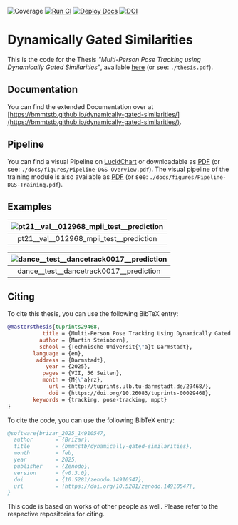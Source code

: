 ![Coverage](https://img.shields.io/badge/Coverage-88%25-lime)
[![Run CI](https://github.com/bmmtstb/dynamically-gated-similarities/actions/workflows/ci.yaml/badge.svg?branch=master)](https://github.com/bmmtstb/dynamically-gated-similarities/actions/workflows/ci.yaml)
[![Deploy Docs](https://github.com/bmmtstb/dynamically-gated-similarities/actions/workflows/wiki.yaml/badge.svg?branch=master)](https://github.com/bmmtstb/dynamically-gated-similarities/actions/workflows/wiki.yaml)
[![DOI](https://zenodo.org/badge/713506951.svg)](https://doi.org/10.5281/zenodo.14910546)



# Dynamically Gated Similarities

This is the code for the Thesis *"Multi-Person Pose Tracking using Dynamically Gated Similarities"*, available [here](https://github.com/bmmtstb/dynamically-gated-similarities/tree/master/thesis.pdf) (or see: ``./thesis.pdf``).

## Documentation

You can find the extended Documentation over at [https://bmmtstb.github.io/dynamically-gated-similarities/](https://bmmtstb.github.io/dynamically-gated-similarities/).

## Pipeline

You can find a visual Pipeline on
[LucidChart](https://lucid.app/lucidchart/848ef9df-ac3d-464d-912f-f5760b6cfbe9/edit?viewport_loc=-201%2C-52%2C2143%2C1007%2CuW69bC8kN~kl&invitationId=inv_e5a52469-f95f-414f-a78b-3416435fcb2d)
or downloadable as [PDF](https://github.com/bmmtstb/dynamically-gated-similarities/tree/master/docs/figures/Pipeline-DGS-Overview.pdf) (or see: ``./docs/figures/Pipeline-DGS-Overview.pdf``).
The visual pipeline of the training module is also available as [PDF](https://github.com/bmmtstb/dynamically-gated-similarities/tree/master/docs/figures/Pipeline-DGS-Training.pdf) (or see: ``./docs/figures/Pipeline-DGS-Training.pdf``).

## Examples

| ![pt21__val__012968_mpii_test__prediction](https://github.com/user-attachments/assets/4639d0b6-d4c4-4eeb-b792-a81a3cbfddb3) |
|:--:|
| pt21__val__012968_mpii_test__prediction |

| ![dance__test__dancetrack0017__prediction](https://github.com/user-attachments/assets/164d3eb5-f779-416d-adbd-64f2bfb02816) |
|:--:|
| dance__test__dancetrack0017__prediction |




## Citing

To cite this thesis, you can use the following BibTeX entry:

```bibtex
@mastersthesis{tuprints29468,
           title = {Multi-Person Pose Tracking Using Dynamically Gated Similarities},
          author = {Martin Steinborn},
          school = {Technische Universit{\"a}t Darmstadt},
        language = {en},
         address = {Darmstadt},
            year = {2025},
           pages = {VII, 56 Seiten},
           month = {M{\"a}rz},
             url = {http://tuprints.ulb.tu-darmstadt.de/29468/},
             doi = {https://doi.org/10.26083/tuprints-00029468},
        keywords = {tracking, pose-tracking, mppt}
}
```

To cite the code, you can use the following BibTeX entry:

```bibtex
@software{brizar_2025_14910547,
  author       = {Brizar},
  title        = {bmmtstb/dynamically-gated-similarities},
  month        = feb,
  year         = 2025,
  publisher    = {Zenodo},
  version      = {v0.3.0},
  doi          = {10.5281/zenodo.14910547},
  url          = {https://doi.org/10.5281/zenodo.14910547},
}
```

This code is based on works of other people as well.
Please refer to the respective repositories for citing.
